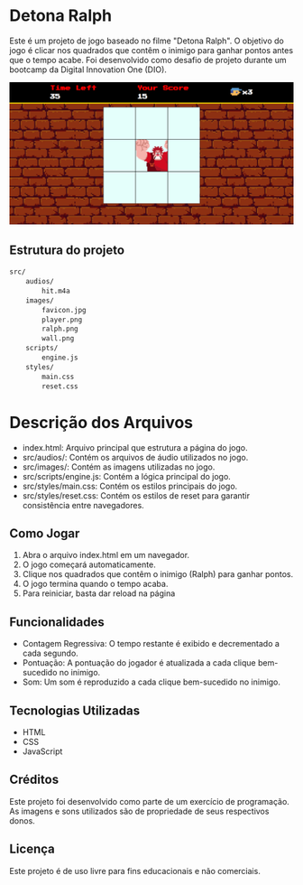 # Detona Ralph
Este é um projeto de jogo baseado no filme "Detona Ralph". O objetivo do jogo é clicar nos quadrados que contêm o inimigo para ganhar pontos antes que o tempo acabe. Foi desenvolvido como desafio de projeto durante um bootcamp da Digital Innovation One (DIO).

![Interface do Jogo](image.png)

## Estrutura do projeto
```index.html
src/
    audios/
        hit.m4a
    images/
        favicon.jpg
        player.png
        ralph.png
        wall.png
    scripts/
        engine.js
    styles/
        main.css
        reset.css
```

# Descrição dos Arquivos
- index.html: Arquivo principal que estrutura a página do jogo.
- src/audios/: Contém os arquivos de áudio utilizados no jogo.
- src/images/: Contém as imagens utilizadas no jogo.
- src/scripts/engine.js: Contém a lógica principal do jogo.
- src/styles/main.css: Contém os estilos principais do jogo.
- src/styles/reset.css: Contém os estilos de reset para garantir consistência entre navegadores.

## Como Jogar
1. Abra o arquivo index.html em um navegador.
2. O jogo começará automaticamente.
3. Clique nos quadrados que contêm o inimigo (Ralph) para ganhar pontos.
4. O jogo termina quando o tempo acaba.
5. Para reiniciar, basta dar reload na página

## Funcionalidades
- Contagem Regressiva: O tempo restante é exibido e decrementado a cada segundo.
- Pontuação: A pontuação do jogador é atualizada a cada clique bem-sucedido no inimigo.
- Som: Um som é reproduzido a cada clique bem-sucedido no inimigo.

## Tecnologias Utilizadas
- HTML
- CSS
- JavaScript

## Créditos
Este projeto foi desenvolvido como parte de um exercício de programação. As imagens e sons utilizados são de propriedade de seus respectivos donos.

## Licença
Este projeto é de uso livre para fins educacionais e não comerciais.
